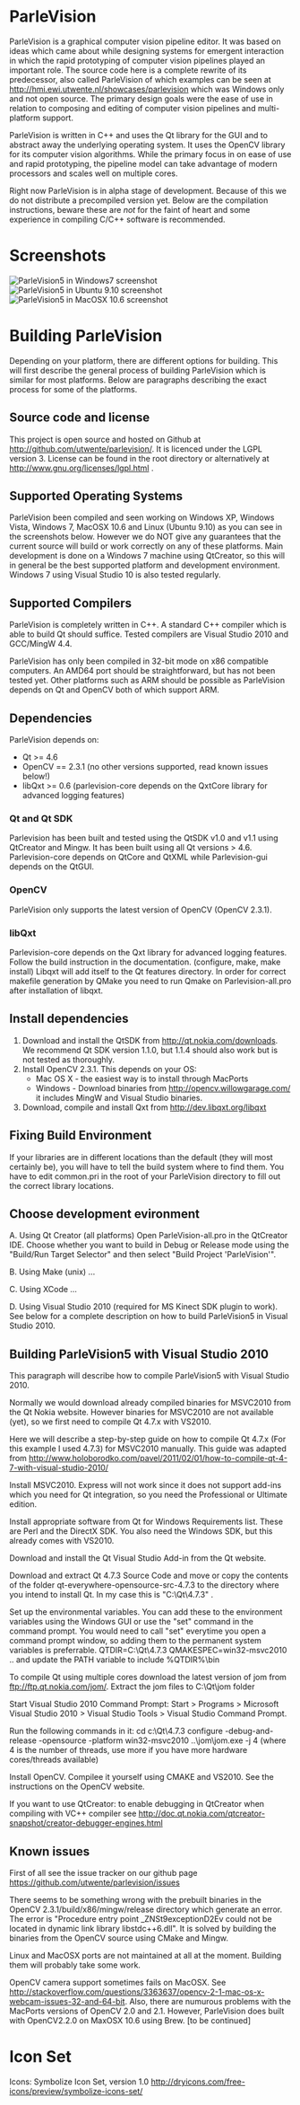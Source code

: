 # ParleVision #

ParleVision is a graphical computer vision pipeline editor. It was based on ideas which came about while designing systems for emergent interaction in which the rapid prototyping of computer vision pipelines played an important role. The source code here is a complete rewrite of its predecessor, also called ParleVision of which examples can be seen at http://hmi.ewi.utwente.nl/showcases/parlevision which was Windows only and not open source. The primary design goals were the ease of use in relation to composing and editing of computer vision pipelines and multi-platform support.

ParleVision is written in C++ and uses the Qt library for the GUI and to abstract away the underlying operating system. It uses the OpenCV library for its computer vision algorithms. While the primary focus in on ease of use and rapid prototyping, the pipeline model can take advantage of modern processors and scales well on multiple cores.

Right now ParleVision is in alpha stage of development. Because of this we do not distribute a precompiled version yet. Below are the compilation instructions, beware these are _not_ for the faint of heart and some experience in compiling C/C++ software is recommended.

# Screenshots #

![ParleVision5 in Windows7 screenshot](https://github.com/utwente/parlevision/blob/master/images/screenshots/parlevision5_win7.png)
![ParleVision5 in Ubuntu 9.10 screenshot](https://github.com/utwente/parlevision/blob/master/images/screenshots/parlevision5_linux.png)
![ParleVision5 in MacOSX 10.6 screenshot](https://github.com/utwente/parlevision/blob/master/images/screenshots/parlevision5_macosx.png)

# Building ParleVision #

Depending on your platform, there are different options for building. This will first describe the general process of building ParleVision which is similar for most platforms. Below are paragraphs describing the exact process for some of the platforms.

## Source code and license ##

This project is open source and hosted on Github at http://github.com/utwente/parlevision/. It is licenced under the LGPL version 3. License can be found in the root directory or alternatively at http://www.gnu.org/licenses/lgpl.html .

## Supported Operating Systems ##

ParleVision been compiled and seen working on Windows XP, Windows Vista, Windows 7, MacOSX 10.6 and Linux (Ubuntu 9.10) as you can see in the screenshots below. However we do NOT give any guarantees that the current source will build or work correctly on any of these platforms. Main development is done on a Windows 7 machine using QtCreator, so this will in general be the best supported platform and development environment. Windows 7 using Visual Studio 10 is also tested regularly.

## Supported Compilers ##
ParleVision is completely written in C++. A standard C++ compiler which is able to build Qt should suffice. Tested compilers are Visual Studio 2010 and GCC/MingW 4.4.

ParleVision has only been compiled in 32-bit mode on x86 compatible computers. An AMD64 port should be straightforward, but has not been tested yet. Other platforms such as ARM should be possible as ParleVision depends on Qt and OpenCV both of which support ARM.

## Dependencies ##

ParleVision depends on:

* Qt      >= 4.6
* OpenCV  == 2.3.1 (no other versions supported, read known issues below!)
* libQxt  >= 0.6   (parlevision-core depends on the QxtCore library for advanced logging features)

### Qt and Qt SDK ###

Parlevision has been built and tested using the QtSDK v1.0 and v1.1 using QtCreator and Mingw. It has been built using all Qt versions > 4.6. Parlevision-core depends on QtCore and QtXML while Parlevision-gui depends on the QtGUI.

### OpenCV ###

ParleVision only supports the latest version of OpenCV (OpenCV 2.3.1). 

### libQxt ###

Parlevision-core depends on the Qxt library for advanced logging features.
Follow the build instruction in the documentation. (configure, make, make install)
Libqxt will add itself to the Qt features directory. In order for correct makefile generation by QMake you need to run Qmake on Parlevision-all.pro after installation of libqxt.
                
## Install dependencies ##

1. Download and install the QtSDK from http://qt.nokia.com/downloads. We recommend Qt SDK version 1.1.0, but 1.1.4 should also work but is not tested as thoroughly.
2. Install OpenCV 2.3.1. This depends on your OS:
    * Mac OS X - the easiest way is to install through MacPorts
    * Windows - Download binaries from http://opencv.willowgarage.com/ it includes MingW and Visual Studio binaries.
3. Download, compile and install Qxt from http://dev.libqxt.org/libqxt

## Fixing Build Environment ##
If your libraries are in different locations than the default (they will most certainly be), you will have to tell the build system where to find them. You have to edit common.pri in the root of your ParleVision directory to fill out the correct library locations.

## Choose development evironment ##

A. Using Qt Creator (all platforms)
Open ParleVision-all.pro in the QtCreator IDE. Choose whether you want to build in Debug or Release mode using the "Build/Run Target Selector" and then select "Build Project 'ParleVision'".

B. Using Make (unix)
...

C. Using XCode
...

D. Using Visual Studio 2010 (required for MS Kinect SDK plugin to work). See below for a complete description on how to build ParleVision5 in Visual Studio 2010.

## Building ParleVision5 with Visual Studio 2010 ##

This paragraph will describe how to compile ParleVision5 with Visual Studio 2010.

Normally we would download already compiled binaries for MSVC2010 from the Qt Nokia website. However binaries for MSVC2010 are not available (yet), so we first need to compile Qt 4.7.x with VS2010. 

Here we will describe a step-by-step guide on how to compile Qt 4.7.x (For this example I used 4.7.3) for MSVC2010 manually. This guide was adapted from http://www.holoborodko.com/pavel/2011/02/01/how-to-compile-qt-4-7-with-visual-studio-2010/

Install MSVC2010. Express will not work since it does not support add-ins which you need for Qt integration, so you need the Professional or Ultimate edition.

Install appropriate software from Qt for Windows Requirements list. These are Perl and the DirectX SDK. You also need the Windows SDK, but this already comes with VS2010.

Download and install the Qt Visual Studio Add-in from the Qt website.

Download and extract Qt 4.7.3 Source Code and move or copy the contents of the folder qt-everywhere-opensource-src-4.7.3 to the directory where you intend to install Qt. In my case this is "C:\Qt\4.7.3" .
    
Set up the environmental variables. You can add these to the environment variables using the Windows GUI or use the "set" command in the command prompt. You would need to call "set" everytime you open a command prompt window, so adding them to the permanent system variables is preferrable.
    QTDIR=C:\Qt\4.7.3
    QMAKESPEC=win32-msvc2010
	.. and update the PATH variable to include %QTDIR%\bin
    
To compile Qt using multiple cores download the latest version of jom from ftp://ftp.qt.nokia.com/jom/. Extract the jom files to C:\Qt\jom folder

Start Visual Studio 2010 Command Prompt: Start > Programs > Microsoft Visual Studio 2010 > Visual Studio Tools > Visual Studio Command Prompt.

Run the following commands in it:
	cd c:\Qt\4.7.3
    configure -debug-and-release -opensource -platform win32-msvc2010
    ..\jom\jom.exe -j 4 (where 4 is the number of threads, use more if you have more hardware cores/threads available)

Install OpenCV. Compilee it yourself using CMAKE and VS2010. See the instructions on the OpenCV website.

If you want to use QtCreator: to enable debugging in QtCreator when compiling with VC++ compiler see
http://doc.qt.nokia.com/qtcreator-snapshot/creator-debugger-engines.html

## Known issues ##

First of all see the issue tracker on our github page https://github.com/utwente/parlevision/issues

There seems to be something wrong with the prebuilt binaries in the OpenCV 2.3.1/build/x86/mingw/release directory which generate an error. The error is "Procedure entry point _ZNSt9exceptionD2Ev could not be located in dynamic link library libstdc++6.dll". It is solved by building the binaries from the OpenCV source using CMake and Mingw.

Linux and MacOSX ports are not maintained at all at the moment. Building them will probably take some work. 

OpenCV camera support sometimes fails on MacOSX. See http://stackoverflow.com/questions/3363637/opencv-2-1-mac-os-x-webcam-issues-32-and-64-bit. Also, there are numurous problems with the MacPorts versions of OpenCV 2.0 and 2.1. However, ParleVision does built with OpenCV2.2.0 on MaxOSX 10.6 using Brew. [to be continued]

# Icon Set #
Icons: Symbolize Icon Set, version 1.0
http://dryicons.com/free-icons/preview/symbolize-icons-set/
